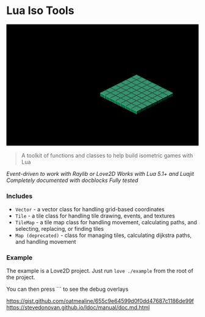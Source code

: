 Lua Iso Tools
=============

![example showcase](example/demo.gif "example showcase")

> A toolkit of functions and classes to help build isometric games with Lua

*Event-driven to work with Raylib or Love2D*
*Works with Lua 5.1+ and Luajit*
*Completely documented with docblocks*
*Fully tested*

### Includes

- `Vector` - a vector class for handling grid-based coordinates
- `Tile` - a tile class for handling tile drawing, events, and textures
- `TileMap` - a tile map class for handling movement, calculating paths, and selecting, replacing, or finding tiles
- `Map (deprecated)` - class for managing tiles, calculating dijkstra paths, and handling movement

### Example

The example is a Love2D project. Just run `love ./example` from the root of the project.

You can then press `\`` to see the debug overlays

https://gist.github.com/oatmealine/655c9e64599d0f0dd47687c1186de99f
https://stevedonovan.github.io/ldoc/manual/doc.md.html